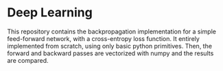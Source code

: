 # Deep Learning

This repository contains the backpropagation implementation for a simple feed-forward network, with a cross-entropy loss function. It entirely implemented from scratch, using only
basic python primitives. Then,  the forward and backward passes are vectorized with numpy and the results are compared.

